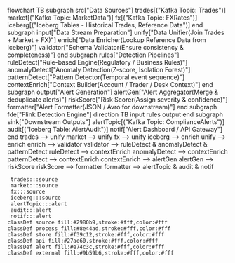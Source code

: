 flowchart TB
 subgraph src["Data Sources"]
        trades[("Kafka Topic: Trades")]
        market[("Kafka Topic: MarketData")]
        fx[("Kafka Topic: FXRates")]
        iceberg[("Iceberg Tables - Historical Trades, Reference Data")]
  end
 subgraph input["Data Stream Preparation"]
        unify["Data Unifier(Join Trades + Market + FX)"]
        enrich["Data Enricher(Lookup Reference Data from Iceberg)"]
        validator["Schema Validator(Ensure consistency & completeness)"]
  end
 subgraph rules["Detection Pipelines"]
        ruleDetect["Rule-based Engine(Regulatory / Business Rules)"]
        anomalyDetect["Anomaly Detection(Z-score, Isolation Forest)"]
        patternDetect["Pattern Detector(Temporal event sequence)"]
        contextEnrich["Context Builder(Account / Trader / Desk Context)"]
  end
 subgraph output["Alert Generation"]
        alertGen["Alert Aggregator(Merge & deduplicate alerts)"]
        riskScore["Risk Scorer(Assign severity & confidence)"]
        formatter["Alert Formatter(JSON / Avro for downstream)"]
  end
 subgraph fde["Flink Detection Engine"]
    direction TB
        input
        rules
        output
  end
 subgraph sink["Downstream Outputs"]
        alertTopic[("Kafka Topic: ComplianceAlerts")]
        audit[("Iceberg Table: AlertAudit")]
        notif["Alert Dashboard / API Gateway"]
  end
    trades --> unify
    market --> unify
    fx --> unify
    iceberg --> enrich
    unify --> enrich
    enrich --> validator
    validator --> ruleDetect & anomalyDetect & patternDetect
    ruleDetect --> contextEnrich
    anomalyDetect --> contextEnrich
    patternDetect --> contextEnrich
    contextEnrich --> alertGen
    alertGen --> riskScore
    riskScore --> formatter
    formatter --> alertTopic & audit & notif

     trades:::source
     market:::source
     fx:::source
     iceberg:::source
     alertTopic:::alert
     audit:::alert
     notif:::alert
    classDef source fill:#2980b9,stroke:#fff,color:#fff
    classDef process fill:#8e44ad,stroke:#fff,color:#fff
    classDef store fill:#f39c12,stroke:#fff,color:#fff
    classDef api fill:#27ae60,stroke:#fff,color:#fff
    classDef alert fill:#e74c3c,stroke:#fff,color:#fff
    classDef external fill:#9b59b6,stroke:#fff,color:#fff


